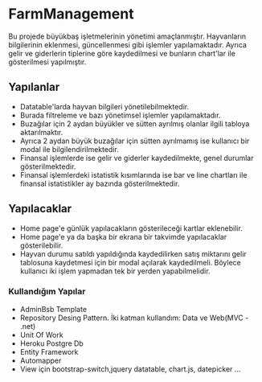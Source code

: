 # FarmManagement

Bu projede büyükbaş işletmelerinin yönetimi amaçlanmıştır. 
Hayvanların bilgilerinin eklenmesi, güncellenmesi gibi işlemler yapılamaktadır. 
Ayrıca gelir ve giderlerin tiplerine göre kaydedilmesi ve bunların chart'lar ile gösterilmesi yapılmıştır.

## Yapılanlar
* Datatable'larda hayvan bilgileri yönetilebilmektedir. 
* Burada filtreleme ve bazı yönetimsel işlemler yapılamaktadır.
* Buzağılar için 2 aydan büyükler ve sütten ayrılmış olanlar ilgili tabloya aktarılmaktır. 
* Ayrıca 2 aydan büyük buzağılar için sütten ayrılmamış ise kullanıcı bir modal ile bilgilendirilmektedir.
* Finansal işlemlerde ise gelir ve giderler kaydedilmekte, genel durumlar gösterilmektedir.
* Finansal işlemlerdeki istatistik kısımlarında ise bar ve line chartları ile finansal istatistikler ay bazında gösterilmektedir.

## Yapılacaklar
* Home page'e günlük yapılacakların gösterileceği kartlar eklenebilir.
* Home page'e ya da başka bir ekrana bir takvimde yapılacaklar gösterilebilir.
* Hayvan durumu satıldı yapıldığında kaydedilirken satış miktarını gelir tablosuna kaydetmesi için bir modal açılarak kaydedilmeli. Böylece kullanıcı iki işlem yapmadan tek bir yerden yapabilmelidir.

### Kullandığım Yapılar
* AdminBsb Template
* Repository Desing Pattern. İki katman kullandım: Data ve Web(MVC - .net) 
* Unit Of Work
* Heroku Postgre Db
* Entity Framework
* Automapper
* View için bootstrap-switch,jquery datatable, chart.js, datepicker ...
